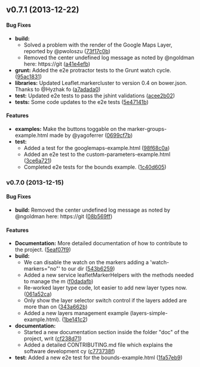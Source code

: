 <a name="v0.7.1"></a>
## v0.7.1 (2013-12-22)


#### Bug Fixes

* **build:**
  * Solved a problem with the render of the Google Maps Layer, reported by @pwoloszu ([73f17c0b](https://github.com/tombatossals/angular-leaflet-directive/commit/73f17c0bab25988151e43fc539630a648cc15835))
  * Removed the center undefined log message as noted by @ngoldman here: https://git ([a41e4efb](https://github.com/tombatossals/angular-leaflet-directive/commit/a41e4efbccb27c83975b135b9c237db1bd80d3d8))
* **grunt:** Added the e2e protractor tests to the Grunt watch cycle. ([95ac1831](https://github.com/tombatossals/angular-leaflet-directive/commit/95ac183163446f6d9e977bea1db6346ebf3d2152))
* **libraries:** Updated Leaflet.markercluster to version 0.4 on bower.json. Thanks to @Hyzhak fo ([a7adada0](https://github.com/tombatossals/angular-leaflet-directive/commit/a7adada0679ccea50b7c4b51e87e94e504b7cd96))
* **test:** Updated e2e tests to pass the jshint validations ([acee2b02](https://github.com/tombatossals/angular-leaflet-directive/commit/acee2b02f1499f7a2beee8d6ebcdc8be0a816dd9))
* **tests:** Some code updates to the e2e tests ([5e47141b](https://github.com/tombatossals/angular-leaflet-directive/commit/5e47141b04662283e2c1cca4379a093ba40a8d4e))


#### Features

* **examples:** Make the buttons toggable on the marker-groups-example.html made by @yagoferrer  ([0699cf7b](https://github.com/tombatossals/angular-leaflet-directive/commit/0699cf7ba63261c4c8ec39b2cec3af032dce3067))
* **test:**
  * Added a test for the googlemaps-example.html ([98f68c0a](https://github.com/tombatossals/angular-leaflet-directive/commit/98f68c0a0ff82d4317f066679d2707b46f57ec81))
  * Added an e2e test to the custom-parameters-example.html ([3ce6a721](https://github.com/tombatossals/angular-leaflet-directive/commit/3ce6a721a6bfd24158574935dc214871a8c84ef2))
  * Completed e2e tests for the bounds example. ([1c40d605](https://github.com/tombatossals/angular-leaflet-directive/commit/1c40d605553506c2073d6afd70ec6da1b506ec3c))

<a name="v0.7.0"></a>
### v0.7.0 (2013-12-15)


#### Bug Fixes

* **build:** Removed the center undefined log message as noted by @ngoldman here: https://git ([08b569ff](https://github.com/tombatossals/angular-leaflet-directive/commit/08b569ff05f2a4c8cd9dbe1a01f06875c0e05a8c))


#### Features

* **Documentation:** More detailed documentation of how to contribute to the project. ([5eaf07f9](https://github.com/tombatossals/angular-leaflet-directive/commit/5eaf07f9a3b74e0eb9a4c2dfe178915baee049e0))
* **build:**
  * We can disable the watch on the markers adding a 'watch-markers="no"' to our dir ([543b6259](https://github.com/tombatossals/angular-leaflet-directive/commit/543b6259dd4edce10cd55761f728583d35cc54b2))
  * Added a new service leafletMarkerHelpers with the methods needed to manage the m ([f0dadafb](https://github.com/tombatossals/angular-leaflet-directive/commit/f0dadafbed777d3f12c6614cde7a2609bf8b521e))
  * Re-worked layer type code, lot easier to add new layer types now. ([061a52ca](https://github.com/tombatossals/angular-leaflet-directive/commit/061a52ca4eeda06f436ca4d927ae08148e5e1807))
  * Only show the layer selector switch control if the layers added are more than on ([343a662b](https://github.com/tombatossals/angular-leaflet-directive/commit/343a662b3d8de3cef447949bcb4679fd22d1ee60))
  * Added a new layers management example (layers-simple-example.html). ([1be141c2](https://github.com/tombatossals/angular-leaflet-directive/commit/1be141c2889361523af335001e59d3870a5c1157))
* **documentation:**
  * Started a new documentation section inside the folder "doc" of the project, writ ([cf238d71](https://github.com/tombatossals/angular-leaflet-directive/commit/cf238d713c47f1b9c54bf020b38ce55749511a65))
  * Added a detailed CONTRIBUTING.md file which explains the software development cy ([c773738f](https://github.com/tombatossals/angular-leaflet-directive/commit/c773738fa46e607e2ee9be4db8e2154792f4770d))
* **test:** Added a new e2e test for the bounds-example.html ([1fa57eb9](https://github.com/tombatossals/angular-leaflet-directive/commit/1fa57eb96497445d3b88cfb783c661c9405fd72f))

